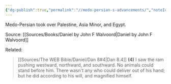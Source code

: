 ```yaml
---
{"dg-publish":true,"permalink":"//medo-persian-s-advancements/","noteIcon":1}
---
```


Medo-Persian took over Palestine, Asia Minor, and Egypt.

Source: [[Sources/Books/Daniel by John F Walvoord\|Daniel by John F Walvoord]]

Related:

> [[Sources/The WEB Bible/Daniel/Dan 8#4\|Dan 8.4]]
 **(4)** I saw the ram pushing westward, northward, and southward. No animals could stand before him. There wasn't any who could deliver out of his hand; but he did according to his will, and magnified himself.
